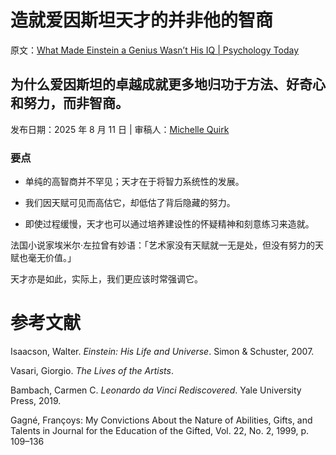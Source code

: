 # 造就爱因斯坦天才的并非他的智商

原文：[What Made Einstein a Genius Wasn’t His IQ | Psychology Today](https://www.psychologytoday.com/us/blog/curiosity-code/202508/what-made-einstein-a-genius-wasnt-his-iq)

## 为什么爱因斯坦的卓越成就更多地归功于方法、好奇心和努力，而非智商。

发布日期：2025 年 8 月 11 日 | 审稿人：[Michelle Quirk](https://www.psychologytoday.com/us/docs/editorial-process)

### 要点

- 单纯的高智商并不罕见；天才在于将智力系统性的发展。

- 我们因天赋可见而高估它，却低估了背后隐藏的努力。

- 即使过程缓慢，天才也可以通过培养建设性的怀疑精神和刻意练习来造就。

法国小说家埃米尔·左拉曾有妙语：「艺术家没有天赋就一无是处，但没有努力的天赋也毫无价值。」

天才亦是如此，实际上，我们更应该时常强调它。

# 参考文献

Isaacson, Walter. *Einstein: His Life and Universe*. Simon & Schuster, 2007.

Vasari, Giorgio. *The Lives of the Artists*.

Bambach, Carmen C. *Leonardo da Vinci Rediscovered*. Yale University Press, 2019.

Gagné, Françoys: My Convictions About the Nature of Abilities, Gifts, and Talents in Journal for the Education of the Gifted, Vol. 22, No. 2, 1999, p. 109–136